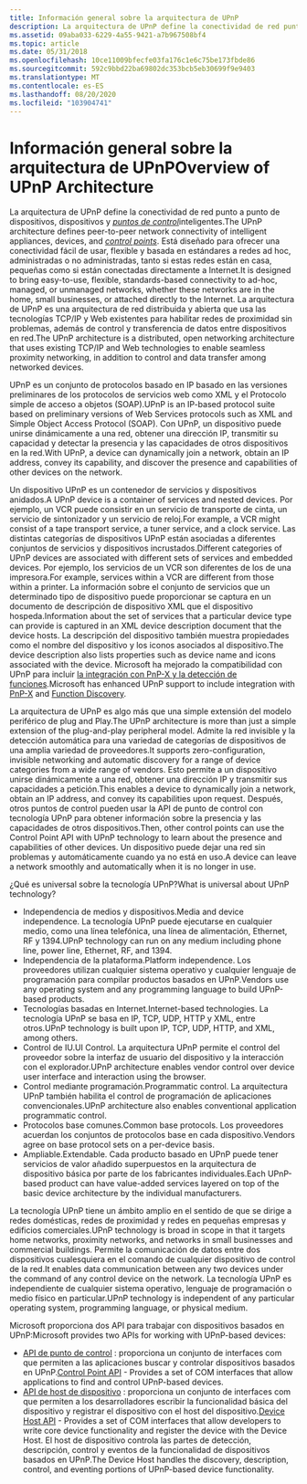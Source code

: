```yaml
---
title: Información general sobre la arquitectura de UPnP
description: La arquitectura de UPnP define la conectividad de red punto a punto de dispositivos, dispositivos y puntos de control inteligentes.
ms.assetid: 09aba033-6229-4a55-9421-a7b967508bf4
ms.topic: article
ms.date: 05/31/2018
ms.openlocfilehash: 10ce11009bfecfe03fa176c1e6c75be173fbde86
ms.sourcegitcommit: 592c9bbd22ba69802dc353bcb5eb30699f9e9403
ms.translationtype: MT
ms.contentlocale: es-ES
ms.lasthandoff: 08/20/2020
ms.locfileid: "103904741"
---
```

# <a name="overview-of-upnp-architecture"></a><span data-ttu-id="c380d-103">Información general sobre la arquitectura de UPnP</span><span class="sxs-lookup"><span data-stu-id="c380d-103">Overview of UPnP Architecture</span></span>

<span data-ttu-id="c380d-104">La arquitectura de UPnP define la conectividad de red punto a punto de dispositivos, dispositivos y [*puntos de control*](c-gly.md)inteligentes.</span><span class="sxs-lookup"><span data-stu-id="c380d-104">The UPnP architecture defines peer-to-peer network connectivity of intelligent appliances, devices, and [*control points*](c-gly.md).</span></span> <span data-ttu-id="c380d-105">Está diseñado para ofrecer una conectividad fácil de usar, flexible y basada en estándares a redes ad hoc, administradas o no administradas, tanto si estas redes están en casa, pequeñas como si están conectadas directamente a Internet.</span><span class="sxs-lookup"><span data-stu-id="c380d-105">It is designed to bring easy-to-use, flexible, standards-based connectivity to ad-hoc, managed, or unmanaged networks, whether these networks are in the home, small businesses, or attached directly to the Internet.</span></span> <span data-ttu-id="c380d-106">La arquitectura de UPnP es una arquitectura de red distribuida y abierta que usa las tecnologías TCP/IP y Web existentes para habilitar redes de proximidad sin problemas, además de control y transferencia de datos entre dispositivos en red.</span><span class="sxs-lookup"><span data-stu-id="c380d-106">The UPnP architecture is a distributed, open networking architecture that uses existing TCP/IP and Web technologies to enable seamless proximity networking, in addition to control and data transfer among networked devices.</span></span>

<span data-ttu-id="c380d-107">UPnP es un conjunto de protocolos basado en IP basado en las versiones preliminares de los protocolos de servicios web como XML y el Protocolo simple de acceso a objetos (SOAP).</span><span class="sxs-lookup"><span data-stu-id="c380d-107">UPnP is an IP-based protocol suite based on preliminary versions of Web Services protocols such as XML and Simple Object Access Protocol (SOAP).</span></span> <span data-ttu-id="c380d-108">Con UPnP, un dispositivo puede unirse dinámicamente a una red, obtener una dirección IP, transmitir su capacidad y detectar la presencia y las capacidades de otros dispositivos en la red.</span><span class="sxs-lookup"><span data-stu-id="c380d-108">With UPnP, a device can dynamically join a network, obtain an IP address, convey its capability, and discover the presence and capabilities of other devices on the network.</span></span>

<span data-ttu-id="c380d-109">Un dispositivo UPnP es un contenedor de servicios y dispositivos anidados.</span><span class="sxs-lookup"><span data-stu-id="c380d-109">A UPnP device is a container of services and nested devices.</span></span> <span data-ttu-id="c380d-110">Por ejemplo, un VCR puede consistir en un servicio de transporte de cinta, un servicio de sintonizador y un servicio de reloj.</span><span class="sxs-lookup"><span data-stu-id="c380d-110">For example, a VCR might consist of a tape transport service, a tuner service, and a clock service.</span></span> <span data-ttu-id="c380d-111">Las distintas categorías de dispositivos UPnP están asociadas a diferentes conjuntos de servicios y dispositivos incrustados.</span><span class="sxs-lookup"><span data-stu-id="c380d-111">Different categories of UPnP devices are associated with different sets of services and embedded devices.</span></span> <span data-ttu-id="c380d-112">Por ejemplo, los servicios de un VCR son diferentes de los de una impresora.</span><span class="sxs-lookup"><span data-stu-id="c380d-112">For example, services within a VCR are different from those within a printer.</span></span> <span data-ttu-id="c380d-113">La información sobre el conjunto de servicios que un determinado tipo de dispositivo puede proporcionar se captura en un documento de descripción de dispositivo XML que el dispositivo hospeda.</span><span class="sxs-lookup"><span data-stu-id="c380d-113">Information about the set of services that a particular device type can provide is captured in an XML device description document that the device hosts.</span></span> <span data-ttu-id="c380d-114">La descripción del dispositivo también muestra propiedades como el nombre del dispositivo y los iconos asociados al dispositivo.</span><span class="sxs-lookup"><span data-stu-id="c380d-114">The device description also lists properties such as device name and icons associated with the device.</span></span> <span data-ttu-id="c380d-115">Microsoft ha mejorado la compatibilidad con UPnP para incluir [la integración con PnP-X y la detección de](/previous-versions/windows/desktop/fundisc/pnp-x) [funciones](/previous-versions/windows/desktop/fundisc/fd-portal).</span><span class="sxs-lookup"><span data-stu-id="c380d-115">Microsoft has enhanced UPnP support to include integration with [PnP-X](/previous-versions/windows/desktop/fundisc/pnp-x) and [Function Discovery](/previous-versions/windows/desktop/fundisc/fd-portal).</span></span>

<span data-ttu-id="c380d-116">La arquitectura de UPnP es algo más que una simple extensión del modelo periférico de plug and Play.</span><span class="sxs-lookup"><span data-stu-id="c380d-116">The UPnP architecture is more than just a simple extension of the plug-and-play peripheral model.</span></span> <span data-ttu-id="c380d-117">Admite la red invisible y la detección automática para una variedad de categorías de dispositivos de una amplia variedad de proveedores.</span><span class="sxs-lookup"><span data-stu-id="c380d-117">It supports zero-configuration, invisible networking and automatic discovery for a range of device categories from a wide range of vendors.</span></span> <span data-ttu-id="c380d-118">Esto permite a un dispositivo unirse dinámicamente a una red, obtener una dirección IP y transmitir sus capacidades a petición.</span><span class="sxs-lookup"><span data-stu-id="c380d-118">This enables a device to dynamically join a network, obtain an IP address, and convey its capabilities upon request.</span></span> <span data-ttu-id="c380d-119">Después, otros puntos de control pueden usar la API de punto de control con tecnología UPnP para obtener información sobre la presencia y las capacidades de otros dispositivos.</span><span class="sxs-lookup"><span data-stu-id="c380d-119">Then, other control points can use the Control Point API with UPnP technology to learn about the presence and capabilities of other devices.</span></span> <span data-ttu-id="c380d-120">Un dispositivo puede dejar una red sin problemas y automáticamente cuando ya no está en uso.</span><span class="sxs-lookup"><span data-stu-id="c380d-120">A device can leave a network smoothly and automatically when it is no longer in use.</span></span>

<span data-ttu-id="c380d-121">¿Qué es universal sobre la tecnología UPnP?</span><span class="sxs-lookup"><span data-stu-id="c380d-121">What is universal about UPnP technology?</span></span>

-   <span data-ttu-id="c380d-122">Independencia de medios y dispositivos.</span><span class="sxs-lookup"><span data-stu-id="c380d-122">Media and device independence.</span></span> <span data-ttu-id="c380d-123">La tecnología UPnP puede ejecutarse en cualquier medio, como una línea telefónica, una línea de alimentación, Ethernet, RF y 1394.</span><span class="sxs-lookup"><span data-stu-id="c380d-123">UPnP technology can run on any medium including phone line, power line, Ethernet, RF, and 1394.</span></span>
-   <span data-ttu-id="c380d-124">Independencia de la plataforma.</span><span class="sxs-lookup"><span data-stu-id="c380d-124">Platform independence.</span></span> <span data-ttu-id="c380d-125">Los proveedores utilizan cualquier sistema operativo y cualquier lenguaje de programación para compilar productos basados en UPnP.</span><span class="sxs-lookup"><span data-stu-id="c380d-125">Vendors use any operating system and any programming language to build UPnP-based products.</span></span>
-   <span data-ttu-id="c380d-126">Tecnologías basadas en Internet.</span><span class="sxs-lookup"><span data-stu-id="c380d-126">Internet-based technologies.</span></span> <span data-ttu-id="c380d-127">La tecnología UPnP se basa en IP, TCP, UDP, HTTP y XML, entre otros.</span><span class="sxs-lookup"><span data-stu-id="c380d-127">UPnP technology is built upon IP, TCP, UDP, HTTP, and XML, among others.</span></span>
-   <span data-ttu-id="c380d-128">Control de IU.</span><span class="sxs-lookup"><span data-stu-id="c380d-128">UI Control.</span></span> <span data-ttu-id="c380d-129">La arquitectura UPnP permite el control del proveedor sobre la interfaz de usuario del dispositivo y la interacción con el explorador.</span><span class="sxs-lookup"><span data-stu-id="c380d-129">UPnP architecture enables vendor control over device user interface and interaction using the browser.</span></span>
-   <span data-ttu-id="c380d-130">Control mediante programación.</span><span class="sxs-lookup"><span data-stu-id="c380d-130">Programmatic control.</span></span> <span data-ttu-id="c380d-131">La arquitectura UPnP también habilita el control de programación de aplicaciones convencionales.</span><span class="sxs-lookup"><span data-stu-id="c380d-131">UPnP architecture also enables conventional application programmatic control.</span></span>
-   <span data-ttu-id="c380d-132">Protocolos base comunes.</span><span class="sxs-lookup"><span data-stu-id="c380d-132">Common base protocols.</span></span> <span data-ttu-id="c380d-133">Los proveedores acuerdan los conjuntos de protocolos base en cada dispositivo.</span><span class="sxs-lookup"><span data-stu-id="c380d-133">Vendors agree on base protocol sets on a per-device basis.</span></span>
-   <span data-ttu-id="c380d-134">Ampliable.</span><span class="sxs-lookup"><span data-stu-id="c380d-134">Extendable.</span></span> <span data-ttu-id="c380d-135">Cada producto basado en UPnP puede tener servicios de valor añadido superpuestos en la arquitectura de dispositivo básica por parte de los fabricantes individuales.</span><span class="sxs-lookup"><span data-stu-id="c380d-135">Each UPnP-based product can have value-added services layered on top of the basic device architecture by the individual manufacturers.</span></span>

<span data-ttu-id="c380d-136">La tecnología UPnP tiene un ámbito amplio en el sentido de que se dirige a redes domésticas, redes de proximidad y redes en pequeñas empresas y edificios comerciales.</span><span class="sxs-lookup"><span data-stu-id="c380d-136">UPnP technology is broad in scope in that it targets home networks, proximity networks, and networks in small businesses and commercial buildings.</span></span> <span data-ttu-id="c380d-137">Permite la comunicación de datos entre dos dispositivos cualesquiera en el comando de cualquier dispositivo de control de la red.</span><span class="sxs-lookup"><span data-stu-id="c380d-137">It enables data communication between any two devices under the command of any control device on the network.</span></span> <span data-ttu-id="c380d-138">La tecnología UPnP es independiente de cualquier sistema operativo, lenguaje de programación o medio físico en particular.</span><span class="sxs-lookup"><span data-stu-id="c380d-138">UPnP technology is independent of any particular operating system, programming language, or physical medium.</span></span>

<span data-ttu-id="c380d-139">Microsoft proporciona dos API para trabajar con dispositivos basados en UPnP:</span><span class="sxs-lookup"><span data-stu-id="c380d-139">Microsoft provides two APIs for working with UPnP-based devices:</span></span>

-   <span data-ttu-id="c380d-140">[API de punto de control](control-point-api.md) : proporciona un conjunto de interfaces com que permiten a las aplicaciones buscar y controlar dispositivos basados en UPnP.</span><span class="sxs-lookup"><span data-stu-id="c380d-140">[Control Point API](control-point-api.md) - Provides a set of COM interfaces that allow applications to find and control UPnP-based devices.</span></span>
-   <span data-ttu-id="c380d-141">[API de host de dispositivo](device-host-api.md) : proporciona un conjunto de interfaces com que permiten a los desarrolladores escribir la funcionalidad básica del dispositivo y registrar el dispositivo con el host del dispositivo.</span><span class="sxs-lookup"><span data-stu-id="c380d-141">[Device Host API](device-host-api.md) - Provides a set of COM interfaces that allow developers to write core device functionality and register the device with the Device Host.</span></span> <span data-ttu-id="c380d-142">El host de dispositivo controla las partes de detección, descripción, control y eventos de la funcionalidad de dispositivos basados en UPnP.</span><span class="sxs-lookup"><span data-stu-id="c380d-142">The Device Host handles the discovery, description, control, and eventing portions of UPnP-based device functionality.</span></span>

 

 
